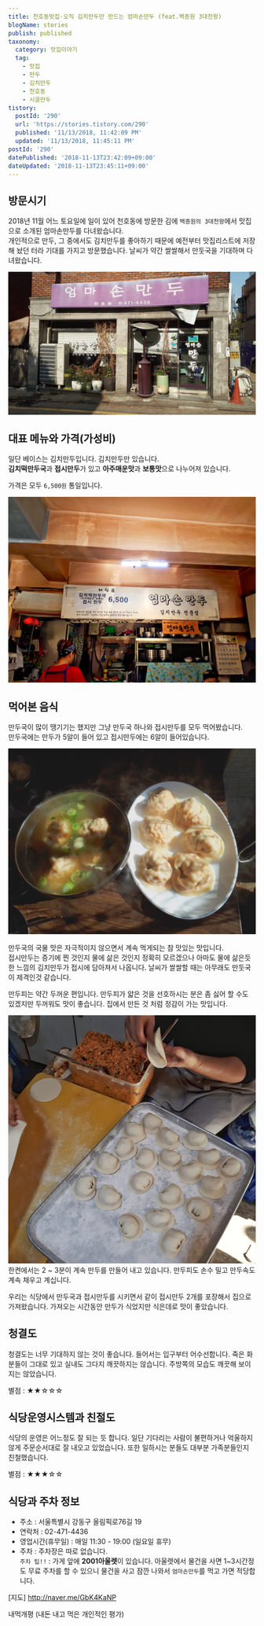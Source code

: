 ```yaml
---
title: 천호동맛집-오직 김치만두만 만드는 엄마손만두 (feat.백종원 3대천왕)
blogName: stories
publish: published
taxonomy:
  category: 맛집이야기
  tag:
    - 맛집
    - 만두
    - 김치만두
    - 천호동
    - 시골만두
tistory:
  postId: '290'
  url: 'https://stories.tistory.com/290'
  published: '11/13/2018, 11:42:09 PM'
  updated: '11/13/2018, 11:45:11 PM'
postId: '290'
datePublished: '2018-11-13T23:42:09+09:00'
dateUpdated: '2018-11-13T23:45:11+09:00'
---
```





## 방문시기

2018년 11월 어느 토요일에 일이 있어 천호동에 방문한 김에 `백종원의 3대천왕`에서 맛집으로 소개된 엄마손만두를 다녀왔습니다.  
개인적으로 만두, 그 중에서도 김치만두를 좋아하기 때문에 예전부터 맛집리스트에 저장해 놨던 터라 기대를 가지고 방문했습니다. 날씨가 약간 쌀쌀해서 만둣국을 기대하며 다녀왔습니다. 

![엄마손만두 전경](images/2018-11-13-22-52-34.png)


## 대표 메뉴와 가격(가성비)

일단 베이스는 김치만두입니다. 김치만두만 있습니다.  
**김치떡만두국**과 **접시만두**가 있고 **아주매운맛**과 **보통맛**으로 나누어져 있습니다.

가격은 모두 `6,500원` 통일입니다.

![메뉴와 가격](images/2018-11-13-22-57-53.png)

## 먹어본 음식

만두국이 많이 땡기기는 했지만 그냥 만두국 하나와 접시만두를 모두 먹어봤습니다.  
만두국에는 만두가 5알이 들어 있고 접시만두에는 6알이 들어있습니다. 

![만두국과 접시만두](images/2018-11-13-23-00-10.png)
 
만두국의 국물 맛은 자극적이지 않으면서 계속 먹게되는 참 맛있는 맛입니다.  
접시만두는 증기에 찐 것인지 물에 삶은 것인지 정확히 모르겠으나 아마도 물에 삶은듯한 느낌의 김치만두가 접시에 담아져서 나옵니다. 날씨가 쌀쌀할 때는 아무래도 만둣국이 제격인것 같습니다.

만두피는 약간 두꺼운 편입니다. 만두피가 얇은 것을 선호하시는 분은 좀 싫어 할 수도 있겠지만 두꺼워도 맛이 좋습니다. 집에서 만든 것 처럼 정감이 가는 맛입니다.  

![만두 만드는 중](images/2018-11-13-23-06-58.png)
한켠에서는 2 ~ 3분이 계속 만두를 만들어 내고 있습니다. 만두피도 손수 밀고 만두속도 계속 채우고 계십니다. 

우리는 식당에서 만두국과 접시만두를 시키면서 같이 접시만두 2개를 포장해서 집으로 가져왔습니다. 가져오는 시간동안 만두가  식었지만 식은데로 맛이 좋았습니다.  


## 청결도

청결도는 너무 기대하지 않는 것이 좋습니다. 들어서는 입구부터 어수선합니다. 죽은 화분들이 그대로 있고 실내도 그다지 깨끗하지는 않습니다. 주방쪽의 모습도 깨끗해 보이지는 않았습니다. 

별점 : ★★☆☆☆


## 식당운영시스템과 친절도

식당의 운영은 어느정도 잘 되는 듯 합니다. 일단 기다리는 사람이 불편하거나 억울하지 않게 주문순서대로 잘 내오고 있었습니다.  또한 일하시는 분들도 대부분 가족분들인지 친철했습니다. 

별점 : ★★★☆☆

## 식당과 주차 정보
- 주소 : 서울특별시 강동구 올림픽로76길 19
- 연락처 : 02-471-4436 
- 영업시간(휴무일) : 매일 11:30 - 19:00 (일요일 휴무)
- 주차 : 주차장은 따로 없습니다.   
         `주차 팁!!` : 가게 앞에 **2001아울렛**이 있습니다. 아울렛에서 물건을 사면 1~3시간정도 무료 주차를 할 수 있으니 물건을 사고 잠깐 나와서 `엄마손만두`를 먹고 가면 적당합니다.
         
[지도] http://naver.me/GbK4KaNP



<div class="alert alert-primary text-center">내먹개평 (내돈 내고 먹은 개인적인 평가) </div>


